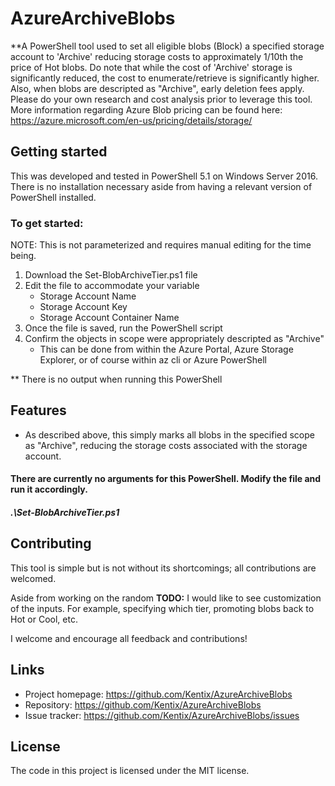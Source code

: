 # AzureArchiveBlobs
**A PowerShell tool used to set all eligible blobs (Block) a specified storage account to 'Archive'
reducing storage costs to approximately 1/10th the price of Hot blobs. Do note that while the cost of 'Archive' storage is significantly reduced, the cost to enumerate/retrieve is significantly higher. Also, when blobs are descripted as "Archive", early deletion fees apply. Please do your own research and cost analysis prior to leverage this tool. More information regarding Azure Blob pricing can be found here: https://azure.microsoft.com/en-us/pricing/details/storage/

## Getting started

This was developed and tested in PowerShell 5.1 on Windows Server 2016. There is no installation necessary aside from having a relevant version of PowerShell installed.

### To get started:

NOTE: This is not parameterized and requires manual editing for the time being.

1. Download the Set-BlobArchiveTier.ps1 file
2. Edit the file to accommodate your variable
   * Storage Account Name
   * Storage Account Key
   * Storage Account Container Name
3. Once the file is saved, run the PowerShell script
4. Confirm the objects in scope were appropriately descripted as "Archive"
   * This can be done from within the Azure Portal, Azure Storage Explorer, or of course within az cli or Azure PowerShell

** There is no output when running this PowerShell

## Features

* As described above, this simply marks all blobs in the specified scope as "Archive", reducing the storage costs associated with the storage account.

#### There are currently no arguments for this PowerShell. Modify the file and run it accordingly.
#####   .\Set-BlobArchiveTier.ps1

## Contributing

This tool is simple but is not without its shortcomings; all contributions are welcomed.

Aside from working on the random **TODO:** I would like to see customization of the inputs. For example, specifying which tier, promoting blobs back to Hot or Cool, etc.

I welcome and encourage all feedback and contributions!


## Links

- Project homepage: https://github.com/Kentix/AzureArchiveBlobs
- Repository: https://github.com/Kentix/AzureArchiveBlobs
- Issue tracker: https://github.com/Kentix/AzureArchiveBlobs/issues

## License

The code in this project is licensed under the MIT license.